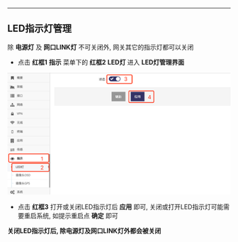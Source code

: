 ***

## LED指示灯管理

除 **电源灯** 及 **网口LINK灯** 不可关闭外, 网关其它的指示灯都可以关闭

- 点击 **红框1** **指示** 菜单下的 **红框2** **LED灯** 进入 **LED灯管理界面**

![avatar](./led_cn.jpg) 

- 点击 **红框3** 打开或关闭LED指示灯后 **应用** 即可, 关闭或打开LED指示灯可能需要重启系统, 如提示重启点 **确定** 即可

**关闭LED指示灯后, 除电源灯及网口LINK灯外都会被关闭**





